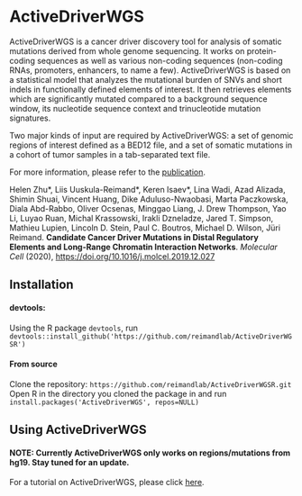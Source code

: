 # ActiveDriverWGS

ActiveDriverWGS is a cancer driver discovery tool for analysis of somatic mutations derived from whole genome sequencing. It works on protein-coding sequences as well as various non-coding sequences (non-coding RNAs, promoters, enhancers, to name a few). ActiveDriverWGS is based on a statistical model that analyzes the mutational burden of SNVs and short indels in functionally defined elements of interest. It then retrieves elements which are significantly mutated compared to a background sequence window, its nucleotide sequence context and trinucleotide mutation signatures.

Two major kinds of input are required by ActiveDriverWGS: a set of genomic regions of interest defined as a BED12 file, and a set of somatic mutations in a cohort of tumor samples in a tab-separated text file.

For more information, please refer to the [publication](https://www.cell.com/molecular-cell/fulltext/S1097-2765(19)30957-8).

Helen Zhu*, Liis Uuskula-Reimand*, Keren Isaev*, Lina Wadi, Azad Alizada, Shimin Shuai, Vincent Huang, Dike Aduluso-Nwaobasi, Marta Paczkowska, Diala Abd-Rabbo, Oliver Ocsenas, Minggao Liang, J. Drew Thompson, Yao Li, Luyao Ruan, Michal Krassowski, Irakli Dzneladze, Jared T. Simpson, Mathieu Lupien, Lincoln D. Stein, Paul C. Boutros, Michael D. Wilson, Jüri Reimand. <b>Candidate Cancer Driver Mutations in Distal Regulatory Elements and Long-Range Chromatin Interaction Networks</b>. <i>Molecular Cell</i> (2020), https://doi.org/10.1016/j.molcel.2019.12.027

## Installation

#### devtools:
Using the R package `devtools`, run
`devtools::install_github('https://github.com/reimandlab/ActiveDriverWGSR')`

#### From source
Clone the repository: `https://github.com/reimandlab/ActiveDriverWGSR.git`
Open R in the directory you cloned the package in and run `install.packages('ActiveDriverWGS', repos=NULL)`

## Using ActiveDriverWGS
#### NOTE: Currently ActiveDriverWGS only works on regions/mutations from hg19. Stay tuned for an update.

For a tutorial on ActiveDriverWGS, please click [here](http://htmlpreview.github.io/?https://github.com/reimandlab/ActiveDriverWGSR/blob/master/vignettes/ActiveDriverWGSR.html).


